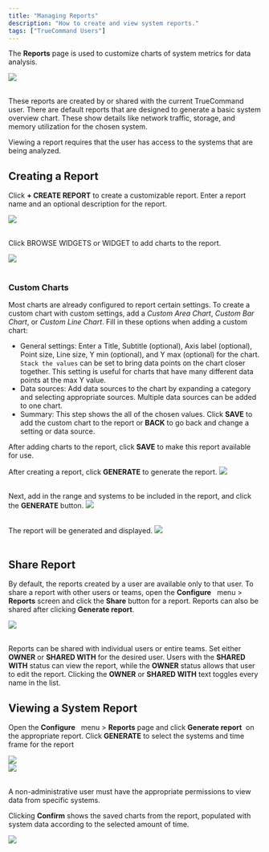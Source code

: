```yaml
---
title: "Managing Reports"
description: "How to create and view system reports."
tags: ["TrueCommand Users"]
---
```


The **Reports** page is used to customize charts of system metrics for data analysis.

<img src="/images/TC1.3-Reporting.png">
<br><br>

These reports are created by or shared with the current TrueCommand user.
There are default reports that are designed to generate a basic system overview chart.
These show details like network traffic, storage, and memory utilization for the chosen system.

Viewing a report requires that the user has access to the systems that are being analyzed.

## Creating a Report

Click **+ CREATE REPORT** to create a customizable report.
Enter a report name and an optional description for the report.

<img src="/images/TC1.3-ReportsNew1.png">
<br><br>

Click BROWSE WIDGETS or WIDGET to add charts to the report.

<img src="/images/TC1.3-ReportsNew2.png">
<br><br>

### Custom Charts

Most charts are already configured to report certain settings.
To create a custom chart with custom settings, add a *Custom Area Chart*, *Custom Bar Chart*, or *Custom Line Chart*.
Fill in these options when adding a custom chart:

* General settings: Enter a Title, Subtitle (optional), Axis label (optional), Point size, Line size, Y min (optional), and Y max (optional) for the chart.
  `Stack the values` can be set to bring data points on the chart closer together.
  This setting is useful for charts that have many different data points at the max Y value.
* Data sources: Add data sources to the chart by expanding a category and selecting appropriate sources.
  Multiple data sources can be added to one chart.
* Summary: This step shows the all of the chosen values.
  Click **SAVE** to add the custom chart to the report or **BACK** to go back and change a setting or data source.

After adding charts to the report, click **SAVE** to make this report available for use.

After creating a report, click **GENERATE** to generate the report.
<img src="/images/TC1.3-ReportsNew3.png">
<br><br>

Next, add in the range and systems to be included in the report, and click the **GENERATE** button.
<img src="/images/TC1.3-ReportsNew4.png">
<br><br>

The report will be generated and displayed.
<img src="/images/TC1.3-ReportsNew5.png">
<br><br>

## Share Report

By default, the reports created by a user are available only to that user.
To share a report with other users or teams, open the **Configure** <i class="fa fa-cog" aria-hidden="true" title="Settings"></i>&nbsp; menu > **Reports** screen and click the **Share** button for a report.
Reports can also be shared after clicking **Generate report**<i class="fa fa-eye" aria-hidden="true" title="eye"></i>.

<img src="/images/tTC1.3-ReportsShare.png">
<br><br>

Reports can be shared with individual users or entire teams.
Set either **OWNER** or **SHARED WITH** for the desired user.
Users with the **SHARED WITH** status can view the report, while the **OWNER** status allows that user to edit the report.
Clicking the **OWNER** or **SHARED WITH** text toggles every name in the list.

## Viewing a System Report

Open the **Configure** <i class="fa fa-cog" aria-hidden="true" title="Settings"></i>&nbsp; menu > **Reports** page and click **Generate report**<i class="fa fa-eye" aria-hidden="true" title="eye"></i>&nbsp; on the appropriate report.
Click **GENERATE** to select the systems and time frame for the report

<img src="/images/TC1.3-GeneratReport.png">
<br>
<img src="/images/TC1.3-GeneratReport2.png">
<br><br>

A non-administrative user must have the appropriate permissions to view data from specific systems.

Clicking **Confirm** shows the saved charts from the report, populated with system data according to the selected amount of time.

<img src="/images/TC1.3-ReportsNew5.png">
<br><br>
